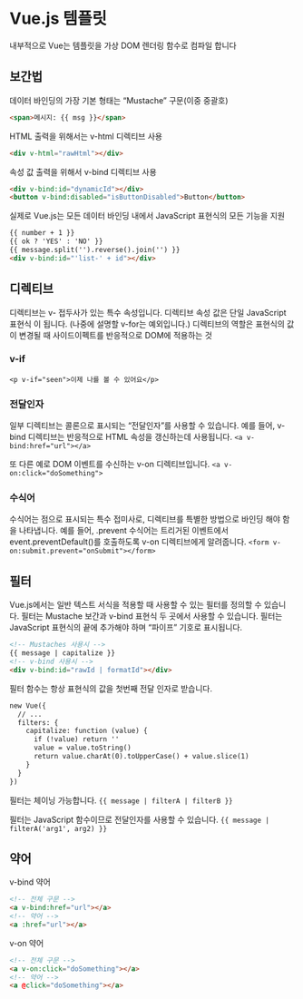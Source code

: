 # Vue.js 템플릿

내부적으로 Vue는 템플릿을 가상 DOM 렌더링 함수로 컴파일 합니다

## 보간법

데이터 바인딩의 가장 기본 형태는 “Mustache” 구문(이중 중괄호)
```html
<span>메시지: {{ msg }}</span>
```

HTML 출력을 위해서는 v-html 디렉티브 사용
```html
<div v-html="rawHtml"></div>
```

속성 값 출력을 위해서 v-bind 디렉티브 사용
```html
<div v-bind:id="dynamicId"></div>
<button v-bind:disabled="isButtonDisabled">Button</button>
```

실제로 Vue.js는 모든 데이터 바인딩 내에서 JavaScript 표현식의 모든 기능을 지원
```html
{{ number + 1 }}
{{ ok ? 'YES' : 'NO' }}
{{ message.split('').reverse().join('') }}
<div v-bind:id="'list-' + id"></div>
```

## 디렉티브

디렉티브는 v- 접두사가 있는 특수 속성입니다. 디렉티브 속성 값은 단일 JavaScript 표현식 이 됩니다. (나중에 설명할 v-for는 예외입니다.) 디렉티브의 역할은 표현식의 값이 변경될 때 사이드이펙트를 반응적으로 DOM에 적용하는 것

### v-if

`<p v-if="seen">이제 나를 볼 수 있어요</p>`

### 전달인자

일부 디렉티브는 콜론으로 표시되는 “전달인자”를 사용할 수 있습니다. 예를 들어, v-bind 디렉티브는 반응적으로 HTML 속성을 갱신하는데 사용됩니다.
`<a v-bind:href="url"></a>`

또 다른 예로 DOM 이벤트를 수신하는 v-on 디렉티브입니다.
`<a v-on:click="doSomething">`

### 수식어

수식어는 점으로 표시되는 특수 접미사로, 디렉티브를 특별한 방법으로 바인딩 해야 함을 나타냅니다. 예를 들어, .prevent 수식어는 트리거된 이벤트에서 event.preventDefault()를 호출하도록 v-on 디렉티브에게 알려줍니다.
`<form v-on:submit.prevent="onSubmit"></form>`

## 필터

Vue.js에서는 일반 텍스트 서식을 적용할 때 사용할 수 있는 필터를 정의할 수 있습니다. 필터는 Mustache 보간과 v-bind 표현식 두 곳에서 사용할 수 있습니다. 필터는 JavaScript 표현식의 끝에 추가해야 하며 “파이프” 기호로 표시됩니다.
```html
<!-- Mustaches 사용시 -->
{{ message | capitalize }}
<!-- v-bind 사용시 -->
<div v-bind:id="rawId | formatId"></div>
```

필터 함수는 항상 표현식의 값을 첫번째 전달 인자로 받습니다.
```html
new Vue({
  // ...
  filters: {
    capitalize: function (value) {
      if (!value) return ''
      value = value.toString()
      return value.charAt(0).toUpperCase() + value.slice(1)
    }
  }
})
```

필터는 체이닝 가능합니다.
`{{ message | filterA | filterB }}`

필터는 JavaScript 함수이므로 전달인자를 사용할 수 있습니다.
`{{ message | filterA('arg1', arg2) }}`

## 약어

v-bind 약어
```html
<!-- 전체 구문 -->
<a v-bind:href="url"></a>
<!-- 약어 -->
<a :href="url"></a>
```

v-on 약어
```html
<!-- 전체 구문 -->
<a v-on:click="doSomething"></a>
<!-- 약어 -->
<a @click="doSomething"></a>
```
